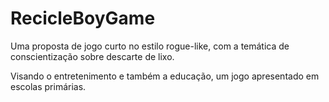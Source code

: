 # RecicleBoyGame
Uma proposta de jogo curto no estilo rogue-like, com a temática de conscientização sobre descarte de lixo.

Visando o entretenimento e também a educação, um jogo apresentado em escolas primárias.



